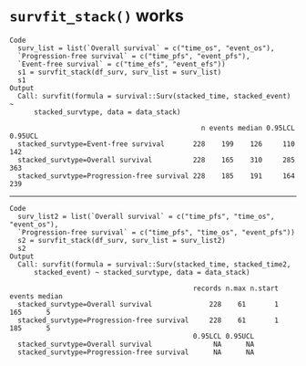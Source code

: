 # `survfit_stack()` works

    Code
      surv_list = list(`Overall survival` = c("time_os", "event_os"),
      `Progression-free survival` = c("time_pfs", "event_pfs"),
      `Event-free survival` = c("time_efs", "event_efs"))
      s1 = survfit_stack(df_surv, surv_list = surv_list)
      s1
    Output
      Call: survfit(formula = survival::Surv(stacked_time, stacked_event) ~ 
          stacked_survtype, data = data_stack)
      
                                                   n events median 0.95LCL 0.95UCL
      stacked_survtype=Event-free survival       228    199    126     110     142
      stacked_survtype=Overall survival          228    165    310     285     363
      stacked_survtype=Progression-free survival 228    185    191     164     239

---

    Code
      surv_list2 = list(`Overall survival` = c("time_pfs", "time_os", "event_os"),
      `Progression-free survival` = c("time_pfs", "time_os", "event_pfs"))
      s2 = survfit_stack(df_surv, surv_list = surv_list2)
      s2
    Output
      Call: survfit(formula = survival::Surv(stacked_time, stacked_time2, 
          stacked_event) ~ stacked_survtype, data = data_stack)
      
                                                 records n.max n.start events median
      stacked_survtype=Overall survival              228    61       1    165      5
      stacked_survtype=Progression-free survival     228    61       1    185      5
                                                 0.95LCL 0.95UCL
      stacked_survtype=Overall survival               NA      NA
      stacked_survtype=Progression-free survival      NA      NA


